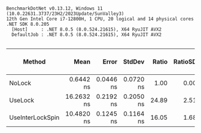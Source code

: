 ```

BenchmarkDotNet v0.13.12, Windows 11 (10.0.22631.3737/23H2/2023Update/SunValley3)
12th Gen Intel Core i7-12800H, 1 CPU, 20 logical and 14 physical cores
.NET SDK 8.0.205
  [Host]     : .NET 8.0.5 (8.0.524.21615), X64 RyuJIT AVX2
  DefaultJob : .NET 8.0.5 (8.0.524.21615), X64 RyuJIT AVX2


```
| Method           | Mean       | Error     | StdDev    | Ratio | RatioSD | Completed Work Items | Lock Contentions | Code Size |
|----------------- |-----------:|----------:|----------:|------:|--------:|---------------------:|-----------------:|----------:|
| NoLock           |  0.6442 ns | 0.0446 ns | 0.0720 ns |  1.00 |    0.00 |                    - |                - |      22 B |
| UseLock          | 16.2632 ns | 0.2192 ns | 0.2050 ns | 24.89 |    2.51 |                    - |                - |     154 B |
| UseInterLockSpin | 10.4820 ns | 0.1245 ns | 0.1164 ns | 16.05 |    1.68 |                    - |                - |      98 B |
